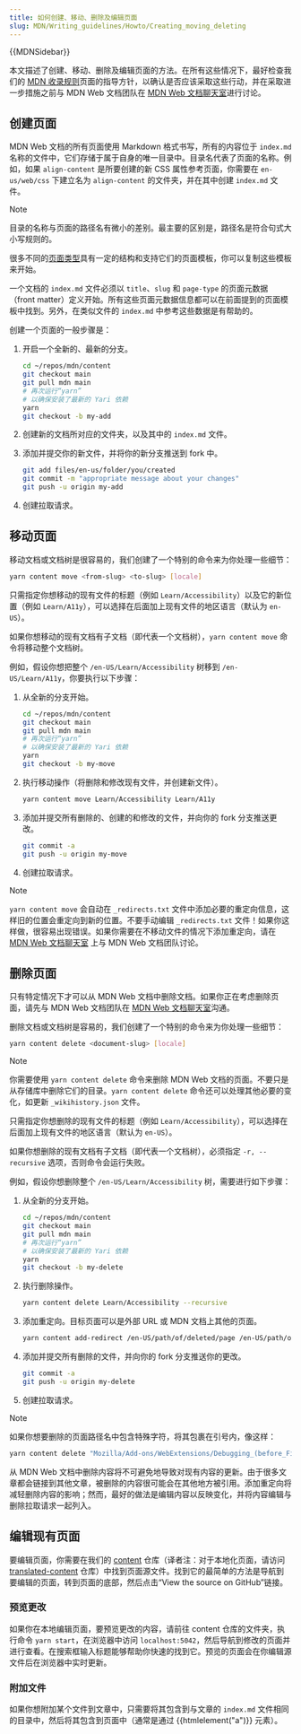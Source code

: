 ```yaml
---
title: 如何创建、移动、删除及编辑页面
slug: MDN/Writing_guidelines/Howto/Creating_moving_deleting
---
```


{{MDNSidebar}}

本文描述了创建、移动、删除及编辑页面的方法。在所有这些情况下，最好检查我们的 [MDN 收录规则](/zh-CN/docs/MDN/Writing_guidelines/What_we_write)页面的指导方针，以确认是否应该采取这些行动，并在采取进一步措施之前与 MDN Web 文档团队在 [MDN Web 文档聊天室](/zh-CN/docs/MDN/Community/Communication_channels#聊天室)进行讨论。

## 创建页面

MDN Web 文档的所有页面使用 Markdown 格式书写，所有的内容位于 `index.md` 名称的文件中，它们存储于属于自身的唯一目录中。目录名代表了页面的名称。例如，如果 `align-content` 是所要创建的新 CSS 属性参考页面，你需要在 `en-us/web/css` 下建立名为 `align-content` 的文件夹，并在其中创建 `index.md` 文件。

> [!NOTE]
> 目录的名称与页面的路径名有微小的差别。最主要的区别是，路径名是符合句式大小写规则的。

很多不同的[页面类型](/zh-CN/docs/MDN/Writing_guidelines/Page_structures/Page_types)具有一定的结构和支持它们的页面模板，你可以复制这些模板来开始。

一个文档的 `index.md` 文件必须以 `title`、`slug` 和 `page-type` 的页面元数据（front matter）定义开始。所有这些页面元数据信息都可以在前面提到的页面模板中找到。另外，在类似文件的 `index.md` 中参考这些数据是有帮助的。

创建一个页面的一般步骤是：

1. 开启一个全新的、最新的分支。

   ```sh
   cd ~/repos/mdn/content
   git checkout main
   git pull mdn main
   # 再次运行“yarn”
   # 以确保安装了最新的 Yari 依赖
   yarn
   git checkout -b my-add
   ```

2. 创建新的文档所对应的文件夹，以及其中的 `index.md` 文件。

3. 添加并提交你的新文件，并将你的新分支推送到 fork 中。

   ```sh
   git add files/en-us/folder/you/created
   git commit -m "appropriate message about your changes"
   git push -u origin my-add
   ```

4. 创建拉取请求。

## 移动页面

移动文档或文档树是很容易的，我们创建了一个特别的命令来为你处理一些细节：

```sh
yarn content move <from-slug> <to-slug> [locale]
```

只需指定你想移动的现有文件的标题（例如 `Learn/Accessibility`）以及它的新位置（例如 `Learn/A11y`），可以选择在后面加上现有文件的地区语言（默认为 `en-US`）。

如果你想移动的现有文档有子文档（即代表一个文档树），`yarn content move` 命令将移动整个文档树。

例如，假设你想把整个 `/en-US/Learn/Accessibility` 树移到 `/en-US/Learn/A11y`，你要执行以下步骤：

1. 从全新的分支开始。

   ```sh
   cd ~/repos/mdn/content
   git checkout main
   git pull mdn main
   # 再次运行“yarn”
   # 以确保安装了最新的 Yari 依赖
   yarn
   git checkout -b my-move
   ```

2. 执行移动操作（将删除和修改现有文件，并创建新文件）。

   ```sh
   yarn content move Learn/Accessibility Learn/A11y
   ```

3. 添加并提交所有删除的、创建的和修改的文件，并向你的 fork 分支推送更改。

   ```sh
   git commit -a
   git push -u origin my-move
   ```

4. 创建拉取请求。

> [!NOTE]
> `yarn content move` 会自动在 `_redirects.txt` 文件中添加必要的重定向信息，这样旧的位置会重定向到新的位置。不要手动编辑 `_redirects.txt` 文件！如果你这样做，很容易出现错误。如果你需要在不移动文件的情况下添加重定向，请在 [MDN Web 文档聊天室](/zh-CN/docs/MDN/Community/Communication_channels#聊天室) 上与 MDN Web 文档团队讨论。

## 删除页面

只有特定情况下才可以从 MDN Web 文档中删除文档。如果你正在考虑删除页面，请先与 MDN Web 文档团队在 [MDN Web 文档聊天室](/zh-CN/docs/MDN/Community/Communication_channels#聊天室)沟通。

删除文档或文档树是容易的，我们创建了一个特别的命令来为你处理一些细节：

```sh
yarn content delete <document-slug> [locale]
```

> [!NOTE]
> 你需要使用 `yarn content delete` 命令来删除 MDN Web 文档的页面。不要只是从存储库中删除它们的目录。`yarn content delete` 命令还可以处理其他必要的变化，如更新 `_wikihistory.json` 文件。

只需指定你想删除的现有文件的标题（例如 `Learn/Accessibility`），可以选择在后面加上现有文件的地区语言（默认为 `en-US`）。

如果你想删除的现有文档有子文档（即代表一个文档树），必须指定 `-r, --recursive` 选项，否则命令会运行失败。

例如，假设你想删除整个 `/en-US/Learn/Accessibility` 树，需要进行如下步骤：

1. 从全新的分支开始。

   ```sh
   cd ~/repos/mdn/content
   git checkout main
   git pull mdn main
   # 再次运行“yarn”
   # 以确保安装了最新的 Yari 依赖
   yarn
   git checkout -b my-delete
   ```

2. 执行删除操作。

   ```sh
   yarn content delete Learn/Accessibility --recursive
   ```

3. 添加重定向。目标页面可以是外部 URL 或 MDN 文档上其他的页面。

   ```sh
   yarn content add-redirect /en-US/path/of/deleted/page /en-US/path/of/target/page
   ```

4. 添加并提交所有删除的文件，并向你的 fork 分支推送你的更改。

   ```sh
   git commit -a
   git push -u origin my-delete
   ```

5. 创建拉取请求。

> [!NOTE]
> 如果你想要删除的页面路径名中包含特殊字符，将其包裹在引号内，像这样：
>
> ```sh
> yarn content delete "Mozilla/Add-ons/WebExtensions/Debugging_(before_Firefox_50)"
> ```

从 MDN Web 文档中删除内容将不可避免地导致对现有内容的更新。由于很多文章都会链接到其他文章，被删除的内容很可能会在其他地方被引用。添加重定向将减轻删除内容的影响；然而，最好的做法是编辑内容以反映变化，并将内容编辑与删除拉取请求一起列入。

## 编辑现有页面

要编辑页面，你需要在我们的 [content](https://github.com/mdn/content) 仓库（译者注：对于本地化页面，请访问 [translated-content](https://github.com/mdn/translated-content) 仓库）中找到页面源文件。找到它的最简单的方法是导航到要编辑的页面，转到页面的底部，然后点击“View the source on GitHub”链接。

### 预览更改

如果你在本地编辑页面，要预览更改的内容，请前往 content 仓库的文件夹，执行命令 `yarn start`，在浏览器中访问 `localhost:5042`，然后导航到修改的页面并进行查看。在搜索框输入标题能够帮助你快速的找到它。预览的页面会在你编辑源文件后在浏览器中实时更新。

### 附加文件

如果你想附加某个文件到文章中，只需要将其包含到与文章的 `index.md` 文件相同的目录中，然后将其包含到页面中（通常是通过 {{htmlelement("a")}} 元素）。
